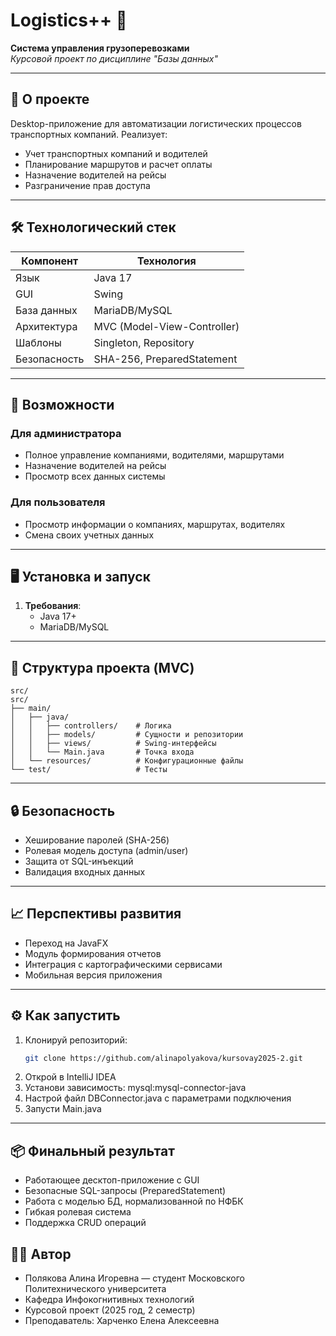 # Logistics++ 🚛

**Система управления грузоперевозками**  
*Курсовой проект по дисциплине "Базы данных"*

---

## 📌 О проекте

Desktop-приложение для автоматизации логистических процессов транспортных компаний. Реализует:
- Учет транспортных компаний и водителей
- Планирование маршрутов и расчет оплаты
- Назначение водителей на рейсы
- Разграничение прав доступа

---

## 🛠 Технологический стек

| Компонент       | Технология                          |
|-----------------|-------------------------------------|
| Язык            | Java 17                             |
| GUI             | Swing                               |
| База данных     | MariaDB/MySQL                       |
| Архитектура     | MVC (Model-View-Controller)         |
| Шаблоны         | Singleton, Repository               |
| Безопасность    | SHA-256, PreparedStatement          |

---

## 🚀 Возможности

### Для администратора
- Полное управление компаниями, водителями, маршрутами
- Назначение водителей на рейсы
- Просмотр всех данных системы

### Для пользователя
- Просмотр информации о компаниях, маршрутах, водителях
- Смена своих учетных данных

---

## 🖥️ Установка и запуск

1. **Требования**:
   - Java 17+
   - MariaDB/MySQL

  
---

## 🧱 Структура проекта (MVC)

```
src/
src/
├── main/
│   ├── java/
│   │   ├── controllers/    # Логика
│   │   ├── models/         # Сущности и репозитории
│   │   ├── views/          # Swing-интерфейсы
│   │   └── Main.java       # Точка входа
│   └── resources/          # Конфигурационные файлы
└── test/                   # Тесты
```


---

## 🔒 Безопасность

- Хеширование паролей (SHA-256)
- Ролевая модель доступа (admin/user)
- Защита от SQL-инъекций
- Валидация входных данных

---

## 📈 Перспективы развития

- Переход на JavaFX
- Модуль формирования отчетов
- Интеграция с картографическими сервисами
- Мобильная версия приложения

---

## ⚙️ Как запустить

1. Клонируй репозиторий:
   ```bash
   git clone https://github.com/alinapolyakova/kursovay2025-2.git
2. Открой в IntelliJ IDEA
3. Установи зависимость: mysql:mysql-connector-java
4. Настрой файл DBConnector.java с параметрами подключения
5. Запусти Main.java

---

## 📦 Финальный результат

- Работающее десктоп-приложение с GUI
- Безопасные SQL-запросы (PreparedStatement)
- Работа с моделью БД, нормализованной по НФБК
- Гибкая ролевая система
- Поддержка CRUD операций

## 👨‍💻 Автор
- Полякова Алина Игоревна — студент Московского Политехнического университета
- Кафедра Инфокогнитивных технологий
- Курсовой проект (2025 год, 2 семестр)
- Преподаватель: Харченко Елена Алексеевна


